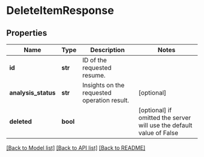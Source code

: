 # DeleteItemResponse


## Properties
Name | Type | Description | Notes
------------ | ------------- | ------------- | -------------
**id** | **str** | ID of the requested resume. | 
**analysis_status** | **str** | Insights on the requested operation result. | [optional] 
**deleted** | **bool** |  | [optional]  if omitted the server will use the default value of False

[[Back to Model list]](../README.md#documentation-for-models) [[Back to API list]](../README.md#documentation-for-api-endpoints) [[Back to README]](../README.md)



